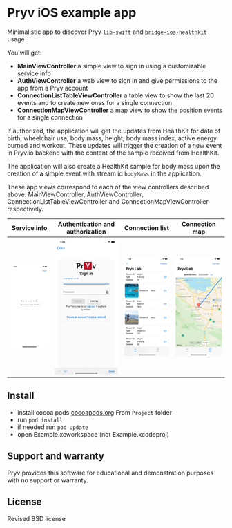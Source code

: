 # Pryv iOS example app

Minimalistic app to discover Pryv [`lib-swift`](https://github.com/pryv/lib-swift) and [`bridge-ios-healthkit`](https://github.com/pryv/bridge-ios-healthkit) usage

You will get:

* **MainViewController** a simple view to sign in using a customizable service info  
* **AuthViewController** a web view to sign in and give permissions to the app from a Pryv account
* **ConnectionListTableViewController** a table view to show the last 20 events and to create new ones for a single connection
* **ConnectionMapViewController** a map view to show the position events for a single connection

If authorized, the application will get the updates from HealthKit for date of birth, wheelchair use, body mass, height, body mass index, active energy burned and workout. These updates will trigger the creation of a new event in Pryv.io backend with the content of the sample received from HealthKit.

The application will also create a HealthKit sample for body mass upon the creation of a simple event with stream id `bodyMass` in the application.

These app views correspond to each of the view controllers described above: MainViewController, AuthViewController, ConnectionListTableViewController and ConnectionMapViewController respectively.

| Service info                                                 | Authentication and authorization                             | Connection list                                              | Connection map                                               |
| ------------------------------------------------------------ | ------------------------------------------------------------ | ------------------------------------------------------------ | ------------------------------------------------------------ |
| <img src="Screenshots/MainViewController.png" title="MainViewController" style="zoom:33%;"> | <img src="Screenshots/AuthViewController.png" style="zoom:33%;" /> | <img src="Screenshots/ConnectionListTableViewController.png" style="zoom:33%;" /> | <img src="Screenshots/ConnectionMapViewController.png" style="zoom:33%;" /> |

## Install

* install cocoa pods [cocoapods.org](https://cocoapods.org)
From `Project` folder
* run `pod install`
* if needed run `pod update`
* open Example.xcworkspace (not Example.xcodeproj)


## Support and warranty

Pryv provides this software for educational and demonstration purposes with no support or warranty.

## License

Revised BSD license
